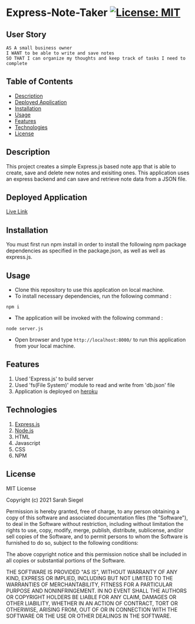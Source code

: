 # Express-Note-Taker [![License: MIT](https://img.shields.io/badge/License-MIT-yellow.svg)](https://opensource.org/licenses/MIT)

## User Story
```
AS A small business owner
I WANT to be able to write and save notes
SO THAT I can organize my thoughts and keep track of tasks I need to complete
```

## Table of Contents
- [Description](#description)
- [Deployed Application](#deployedapplication)
- [Installation](#installation)
- [Usage](#usage)
- [Features](#features)
- [Technologies](#technologies)
- [License](#license)

## Description
This project creates a simple Express.js based note app that is able to create, save and delete new notes and exisiting ones. This application uses an express backend and can save and retrieve note data from a JSON file. 

## Deployed Application
[Live Link](https://sarah-express-note-taker.herokuapp.com/)

## Installation
You must first run npm install in order to install the following npm package dependencies as specified in the package.json, as well as well as express.js.

## Usage
* Clone this repository to use this application on local machine.
* To install necessary dependencies, run the following command :
```
npm i
```
* The application will be invoked with the following command :
```
node server.js
```
* Open browser and type `http://localhost:8000/` to run this application from your local machine.

## Features
1. Used 'Express.js' to build server
2. Used 'fs(File System)' module to read and write from 'db.json' file
3. Application is deployed on [heroku](https://www.heroku.com/)

## Technologies
1. [Express.js](https://expressjs.com/)
2. [Node.js](https://nodejs.ord/en/)
3. HTML
4. Javascript
5. CSS
6. NPM

## License
MIT License

Copyright (c) 2021 Sarah Siegel

Permission is hereby granted, free of charge, to any person obtaining a copy of this software and associated documentation files (the "Software"), to deal in the Software without restriction, including without limitation the rights to use, copy, modify, merge, publish, distribute, sublicense, and/or sell copies of the Software, and to permit persons to whom the Software is furnished to do so, subject to the following conditions:

The above copyright notice and this permission notice shall be included in all copies or substantial portions of the Software.

THE SOFTWARE IS PROVIDED "AS IS", WITHOUT WARRANTY OF ANY KIND, EXPRESS OR IMPLIED, INCLUDING BUT NOT LIMITED TO THE WARRANTIES OF MERCHANTABILITY, FITNESS FOR A PARTICULAR PURPOSE AND NONINFRINGEMENT. IN NO EVENT SHALL THE AUTHORS OR COPYRIGHT HOLDERS BE LIABLE FOR ANY CLAIM, DAMAGES OR OTHER LIABILITY, WHETHER IN AN ACTION OF CONTRACT, TORT OR OTHERWISE, ARISING FROM, OUT OF OR IN CONNECTION WITH THE SOFTWARE OR THE USE OR OTHER DEALINGS IN THE SOFTWARE.
